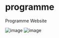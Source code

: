 # programme
Programme Website

![image](https://github.com/cacatem/programme/assets/114022777/5e9b3191-674b-40f7-adc4-d663452969b0)
![image](https://github.com/cacatem/programme/assets/114022777/c1a373c3-1a41-42bf-a7ab-9f9dba1bc460)

